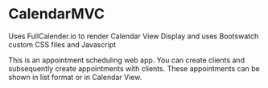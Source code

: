 # CalendarMVC
Uses FullCalender.io to render Calendar View Display and uses Bootswatch custom CSS files and Javascript

This is an appointment scheduling web app. You can create clients and subsequently create appointments with clients. These appointments can be shown in list format or in Calendar View.
